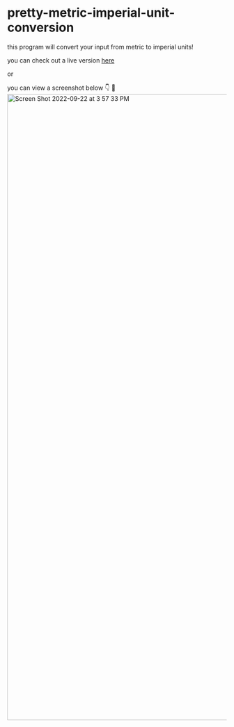 # pretty-metric-imperial-unit-conversion
 
this program will convert your input from metric to imperial units!

you can check out a live version [here](https://jazzy-sprite-1baa90.netlify.app/)

or

you can view a screenshot below 👇
🏼<img width="1440" alt="Screen Shot 2022-09-22 at 3 57 33 PM" src="https://user-images.githubusercontent.com/25935404/191849926-f7c20a20-bcb9-412e-86fd-a214f025096d.png">
